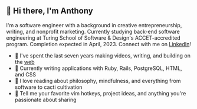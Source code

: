 ## 👋 Hi there, I'm Anthony
I'm a software engineer with a background in creative entrepreneurship, writing, and nonprofit marketing.
Currently studying back-end software engineering at Turing School of Software & Design's ACCET-accredited program.
Completion expected in April, 2023. Connect with me on [LinkedIn](https://www.linkedin.com/in/aongaro)!

- 🌱 I've spent the last seven years making videos, writing, and building on the [web](https://www.breakthetwitch.com)
- 🔭 Currently writing applications with Ruby, Rails, PostgreSQL, HTML, and CSS
- 📖 I love reading about philosophy, mindfulness, and everything from  software to cacti cultivation
- 💬 Tell me your favorite vim hotkeys, project ideas, and anything you're passionate about sharing
